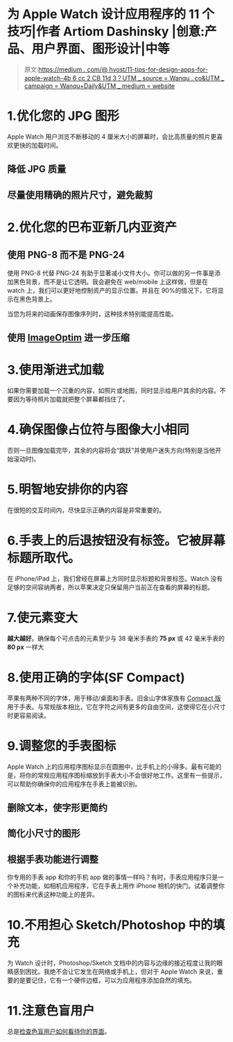 # 为 Apple Watch 设计应用程序的 11 个技巧|作者 Artiom Dashinsky |创意:产品、用户界面、图形设计|中等

> 原文:[https://medium . com/@ hvost/11-tips-for-design-apps-for-apple-watch-4b 6 cc 2 CB 11d 3？UTM _ source = Wanqu . co&UTM _ campaign = Wanqu+Daily&UTM _ medium = website](https://medium.com/@hvost/11-tips-for-designing-apps-for-apple-watch-4b6cc2cb11d3?utm_source=wanqu.co&utm_campaign=Wanqu+Daily&utm_medium=website)

# 1.优化您的 JPG 图形

Apple Watch 用户浏览不断移动的 4 厘米大小的屏幕时，会比高质量的照片更喜欢更快的加载时间。

## 降低 JPG 质量



## 尽量使用精确的照片尺寸，避免裁剪



# 2.优化您的巴布亚新几内亚资产

## 使用 PNG-8 而不是 PNG-24



使用 PNG-8 代替 PNG-24 有助于显著减小文件大小。你可以做的另一件事是添加黑色背景，而不是让它透明。我会避免在 web/mobile 上这样做，但是在 watch 上，我们可以更好地控制资产的显示位置。并且在 90%的情况下，它将显示在黑色背景上。

当您为将来的动画保存图像序列时，这种技术特别能提高性能。

## 使用 [ImageOptim](https://imageoptim.com) 进一步压缩



# 3.使用渐进式加载

如果你需要加载一个沉重的内容，如照片或地图，同时显示给用户其余的内容。不要因为等待照片加载就把整个屏幕都挡住了。



# 4.确保图像占位符与图像大小相同

否则一旦图像加载完毕，其余的内容将会“跳跃”并使用户迷失方向(特别是当他开始滚动时)。



# 5.明智地安排你的内容

在很短的交互时间内，尽快显示正确的内容是非常重要的。



# 6.手表上的后退按钮没有标签。它被屏幕标题所取代。





在 iPhone/iPad 上，我们曾经在屏幕上方同时显示标题和背景标签。Watch 没有足够的空间容纳两者，所以苹果决定只保留用户当前正在查看的屏幕的标题。

# 7.使元素变大

**越大越好**。确保每个可点击的元素至少与 38 毫米手表的 **75 px** 或 42 毫米手表的 **80 px** 一样大



# 8.使用正确的字体(SF Compact)



苹果有两种不同的字体，用于移动/桌面和手表。旧金山字体家族有 [Compact 版](https://developer.apple.com/fonts/)用于手表。与常规版本相比，它在字符之间有更多的自由空间，这使得它在小尺寸时更容易阅读。

# 9.调整您的手表图标

Apple Watch 上的应用程序图标显示在圆圈中，比手机上的小得多。最有可能的是，将你的常规应用程序图标缩放到手表大小不会很好地工作。这里有一些提示，可以帮助你确保你的应用程序在手表上能被识别。

## 删除文本，使字形更简约



## 简化小尺寸的图形



## 根据手表功能进行调整

你专用的手表 app 和你的手机 app 做的事情一样吗？有时，手表应用程序只是一个补充功能，如相机应用程序，它在手表上用作 iPhone 相机的快门。试着调整你的图标来代表这种功能上的差异。



# 10.不用担心 Sketch/Photoshop 中的填充



为 Watch 设计时，Photoshop/Sketch 文档中的内容与边缘的接近程度让我的眼睛感到困扰。我绝不会让它发生在网络或手机上，但对于 Apple Watch 来说，重要的是要记住，它有一个硬件边框，可以为应用程序添加自然的填充。

# 11.注意色盲用户



总是[检查色盲用户如何看待你的界面](/@hvost/how-to-design-in-sketch-for-color-blind-users-2b189c0d58fe)。































